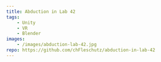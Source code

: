 ```yaml
---
title: Abduction in Lab 42
tags: 
    - Unity
    - VR
    - Blender
images: 
    - /images/abduction-lab-42.jpg
repo: https://github.com/chFleschutz/abduction-in-lab-42
---
```

